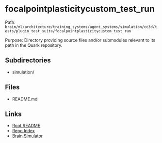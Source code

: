 # focalpointplasticitycustom_test_run

Path: `brain/ml/architecture/training_systems/agent_systems/simulation/cc3d/tests/plugin_test_suite/focalpointplasticitycustom_test_run`

Purpose: Directory providing source files and/or submodules relevant to its path in the Quark repository.

## Subdirectories
- simulation/

## Files
- README.md

## Links
- [Root README](../../../../../../../../../README.md)
- [Repo Index](../../../../../../../../../repo_index.json)
- [Brain Simulator](../../../../../../../../../brain/architecture/brain_simulator.py)
